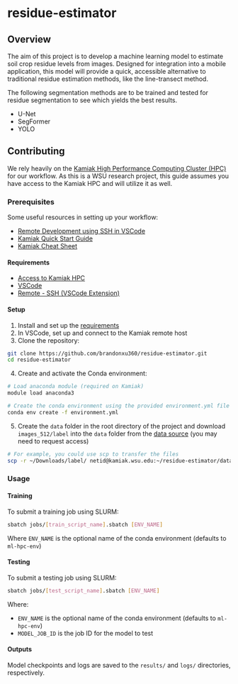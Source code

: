 # residue-estimator

## Overview

The aim of this project is to develop a machine learning model to estimate soil crop residue levels from images. Designed for integration into a mobile application, this model will provide a quick, accessible alternative to traditional residue estimation methods, like the line-transect method.

The following segmentation methods are to be trained and tested for residue segmentation to see which yields the best results.
* U-Net
* SegFormer
* YOLO

## Contributing

We rely heavily on the [Kamiak High Performance Computing Cluster (HPC)](https://hpc.wsu.edu/kamiak-hpc/what-is-kamiak/) for our workflow. As this is a WSU research project, this guide assumes you have access to the Kamiak HPC and will utilize it as well.

### Prerequisites

Some useful resources in setting up your workflow:
* [Remote Development using SSH in VSCode](https://code.visualstudio.com/docs/remote/ssh)
* [Kamiak Quick Start Guide](https://hpc.wsu.edu/users-guide/quick-start-guide/)
* [Kamiak Cheat Sheet](https://wpcdn.web.wsu.edu/wp-research/uploads/sites/2940/2024/02/kamiak_cheat_sheet_vs1.pdf)

#### Requirements
* [Access to Kamiak HPC](https://hpc.wsu.edu/kamiak-hpc/requesting-access/)
* [VSCode](https://code.visualstudio.com/)
* [Remote - SSH (VSCode Extension)](https://marketplace.visualstudio.com/items?itemName=ms-vscode-remote.remote-ssh)

#### Setup
1. Install and set up the [requirements](#requirements)
2. In VSCode, set up and connect to the Kamiak remote host
3. Clone the repository:
```bash
git clone https://github.com/brandonxu360/residue-estimator.git
cd residue-estimator
```
4. Create and activate the Conda environment:
```bash
# Load anaconda module (required on Kamiak)
module load anaconda3

# Create the conda environment using the provided environment.yml file
conda env create -f environment.yml
```
5. Create the `data` folder in the root directory of the project and download `images_512/label` into the `data` folder from the [data source](https://emailwsu-my.sharepoint.com/:f:/r/personal/a_norouzikandelati_wsu_edu/Documents/Ph.D/Projects/Residue_estimator_app/Dataset/images_512?csf=1&web=1&e=yU5RHG) (you may need to request access)
```bash
# For example, you could use scp to transfer the files
scp -r ~/Downloads/label/ netid@kamiak.wsu.edu:~/residue-estimator/data/
```

### Usage

#### Training
To submit a training job using SLURM:
```bash
sbatch jobs/[train_script_name].sbatch [ENV_NAME]
```
Where `ENV_NAME` is the optional name of the conda environment (defaults to `ml-hpc-env`)

#### Testing
To submit a testing job using SLURM:
```bash
sbatch jobs/[test_script_name].sbatch [ENV_NAME]
```
Where:
* `ENV_NAME` is the optional name of the conda environment (defaults to `ml-hpc-env`)
* `MODEL_JOB_ID` is the job ID for the model to test

#### Outputs
Model checkpoints and logs are saved to the `results/` and `logs/` directories, respectively.


